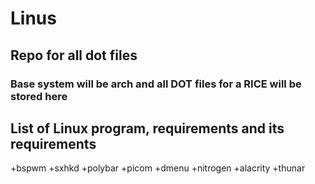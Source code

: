 # Linus

## Repo for all dot files 
### Base system will be arch and all DOT files for a RICE will be stored here 



## List of Linux program, requirements and its requirements 

+bspwm
+sxhkd
+polybar
+picom
+dmenu
+nitrogen
+alacrity
+thunar
